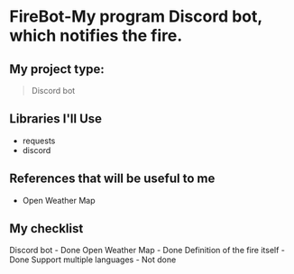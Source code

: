 # FireBot-My program Discord bot, which notifies the fire.
## My project type:
> Discord bot

## Libraries I'll Use
- requests
- discord

## References that will be useful to me
- Open Weather Map

## My checklist
Discord bot - Done
Open Weather Map - Done
Definition of the fire itself - Done
Support multiple languages - Not done
